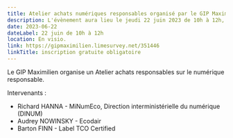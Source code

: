 ```yaml
---
title: Atelier achats numériques responsables organisé par le GIP Maximilien
description: L'évènement aura lieu le jeudi 22 juin 2023 de 10h à 12h, en visio
date: 2023-06-22
dateLabel: 22 juin de 10h à 12h
location: En visio.
link: https://gipmaximilien.limesurvey.net/351446
linkTitle: inscription gratuite obligatoire
---
```


Le GIP Maximilien organise un Atelier achats responsables sur le numérique responsable.

Intervenants : 
- Richard HANNA - MiNumEco, Direction interministérielle du numérique (DINUM)
- Audrey NOWINSKY - Ecodair
- Barton FINN - Label TCO Certified
